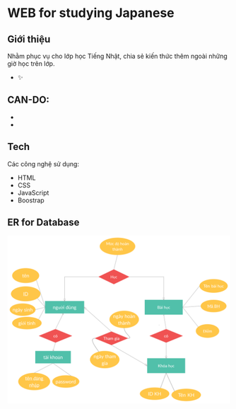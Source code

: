 # WEB for studying Japanese
## Giới thiệu

Nhằm phục vụ cho lớp học Tiếng Nhật, chia sẻ kiến thức thêm ngoài những giờ học trên lớp.
- ✨
## CAN-DO:

- 
- 

## Tech

Các công nghệ sử dụng:
- HTML 
- CSS
- JavaScript
- Boostrap

## ER for Database
![ERD](https://github.com/tanaquynh/try-nihongo/blob/main/public/erd1.png)
